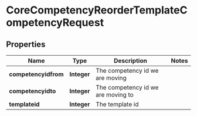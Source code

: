 

# CoreCompetencyReorderTemplateCompetencyRequest


## Properties

| Name | Type | Description | Notes |
|------------ | ------------- | ------------- | -------------|
|**competencyidfrom** | **Integer** | The competency id we are moving |  |
|**competencyidto** | **Integer** | The competency id we are moving to |  |
|**templateid** | **Integer** | The template id |  |



